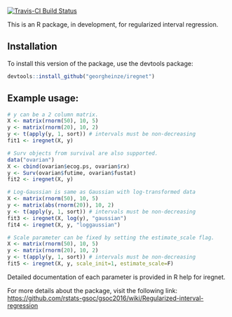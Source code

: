 [![Travis-CI Build Status](https://travis-ci.org/anujkhare/iregnet.svg?branch=master)](https://travis-ci.org/anujkhare/iregnet)

This is an R package, in development, for regularized interval regression.

## Installation
To install this version of the package, use the devtools package:
```R
devtools::install_github("georgheinze/iregnet")
```

## Example usage:
```R
# y can be a 2 column matrix.
X <- matrix(rnorm(50), 10, 5)
y <- matrix(rnorm(20), 10, 2)
y <- t(apply(y, 1, sort)) # intervals must be non-decreasing
fit1 <- iregnet(X, y)

# Surv objects from survival are also supported.
data("ovarian")
X <- cbind(ovarian$ecog.ps, ovarian$rx)
y <- Surv(ovarian$futime, ovarian$fustat)
fit2 <- iregnet(X, y)

# Log-Gaussian is same as Gaussian with log-transformed data
X <- matrix(rnorm(50), 10, 5)
y <- matrix(abs(rnorm(20)), 10, 2)
y <- t(apply(y, 1, sort)) # intervals must be non-decreasing
fit3 <- iregnet(X, log(y), "gaussian")
fit4 <- iregnet(X, y, "loggaussian")

# Scale parameter can be fixed by setting the estimate_scale flag.
X <- matrix(rnorm(50), 10, 5)
y <- matrix(rnorm(20), 10, 2)
y <- t(apply(y, 1, sort)) # intervals must be non-decreasing
fit5 <- iregnet(X, y, scale_init=1, estimate_scale=F)
```

Detailed documentation of each parameter is provided in R help for iregnet.

For more details about the package, visit the following link:
https://github.com/rstats-gsoc/gsoc2016/wiki/Regularized-interval-regression
